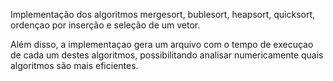 Implementação dos algoritmos mergesort, bublesort, heapsort, quicksort, ordençao por inserção e seleção de um vetor. 

Além disso, a implementaçao gera um arquivo com o tempo de execuçao de cada um destes algoritmos, possibilitando analisar
numericamente quais algoritmos são mais eficientes.
